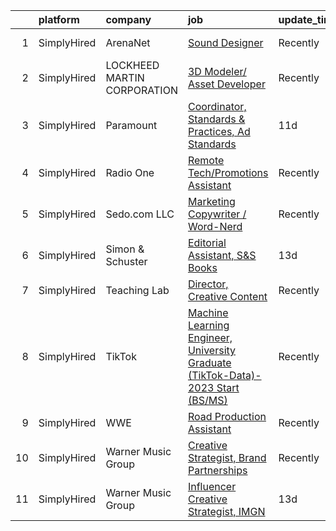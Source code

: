 

|    | platform    | company                     | job                                                                                                                                                                                               | update_time   | location                      |
|---:|:------------|:----------------------------|:--------------------------------------------------------------------------------------------------------------------------------------------------------------------------------------------------|:--------------|:------------------------------|
|  1 | SimplyHired | ArenaNet                    | [Sound Designer](https://www.simplyhired.com/job/rThG5IY9IzWMAoan9hcJnI7UxDCG6Ihg__kK3_DSy7e3u3DOyW-XHQ?q=creative+programming)                                                                   | Recently      | Bellevue, WA                  |
|  2 | SimplyHired | LOCKHEED MARTIN CORPORATION | [3D Modeler/ Asset Developer](https://www.simplyhired.com/job/ytznfHbT7W4AJzaUZlN3Lkqq69PW2U0nu2mqUowTqAYKW9CC1Pzlcw?q=creative+programming)                                                      | Recently      | Orlando, FL                   |
|  3 | SimplyHired | Paramount                   | [Coordinator, Standards & Practices, Ad Standards](https://www.simplyhired.com/job/HbW7HSi2ETxUy06gTzeUoEp-bGR4jqhq_ETfVm3_tbSCCREmwCU0BQ?q=creative+programming)                                 | 11d           | New York, NY                  |
|  4 | SimplyHired | Radio One                   | [Remote Tech/Promotions Assistant](https://www.simplyhired.com/job/Ke8LBMra00KitzU2LhYJFU9lNnH0vhWJ-SIh7f3Su9gMx32VIxVLDg?q=creative+programming)                                                 | Recently      | Richmond, VA                  |
|  5 | SimplyHired | Sedo.com LLC                | [Marketing Copywriter / Word-Nerd](https://www.simplyhired.com/job/LZP_Ovcp4e5v6ByHyZJQMsFjQoGnwD42FevH03biFKuDa57D0y27mw?q=creative+programming)                                                 | Recently      | Boston, MA                    |
|  6 | SimplyHired | Simon & Schuster            | [Editorial Assistant, S&S Books](https://www.simplyhired.com/job/0VTNR9zYPIF-C53XGmTng4jPwES7QTae8URMHEp85nLylIBhUH8hRA?q=creative+programming)                                                   | 13d           | New York, NY                  |
|  7 | SimplyHired | Teaching Lab                | [Director, Creative Content](https://www.simplyhired.com/job/gHw3ZJMGawEn20X44Vp53ynKZYmZAz6prXgDi9uiMyqYClMVXZD6cw?q=creative+programming)                                                       | Recently      | Remote                        |
|  8 | SimplyHired | TikTok                      | [Machine Learning Engineer, University Graduate (TikTok-Data)- 2023 Start (BS/MS)](https://www.simplyhired.com/job/u_GbXbtQmoIGZwKeuaviwAAK9Jczt-KBVT4T_p5Hh6tqNdopHyMnug?q=creative+programming) | Recently      | Mountain View, CA +1 location |
|  9 | SimplyHired | WWE                         | [Road Production Assistant](https://www.simplyhired.com/job/AXuCyRa8P1Y1CvaZl4Mf7fOxE0D-1EsqTmkb_qsE8kTwmRYrYRUgTQ?q=creative+programming)                                                        | Recently      | Remote                        |
| 10 | SimplyHired | Warner Music Group          | [Creative Strategist, Brand Partnerships](https://www.simplyhired.com/job/U4FkmN5thMZWrNUt67f7oc-RWLCdfNAiNz0z0K8-7gafXL2bCzP1pA?q=creative+programming)                                          | Recently      | New York, NY                  |
| 11 | SimplyHired | Warner Music Group          | [Influencer Creative Strategist, IMGN](https://www.simplyhired.com/job/dfEwDugX30Mw40Dl5ISKebg78y2UXslHkbU2cDT3-zAHRcW7jYMjbw?q=creative+programming)                                             | 13d           | New York, NY                  |